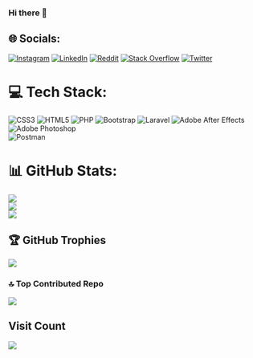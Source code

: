 ### Hi there 👋


## 🌐 Socials:
[![Instagram](https://img.shields.io/badge/Instagram-%23E4405F.svg?&style=flat-square&logo=Instagram&logoColor=white)](https://instagram.com/thakancqn) 
[![LinkedIn](https://img.shields.io/badge/LinkedIn-%230077B5.svg?&style=flat-square&logo=linkedin&logoColor=white)](https://www.linkedin.com/in/hakancqn) 
[![Reddit](https://img.shields.io/badge/Reddit-%23FF4500.svg?&style=flat-square&logo=Reddit&logoColor=white)](https://reddit.com/user/hakancan_55) 
[![Stack Overflow](https://img.shields.io/badge/-Stackoverflow-FE7A16?&style=flat-square&logo=stack-overflow&logoColor=white)](https://stackoverflow.com/users/21246858) 
[![Twitter](https://img.shields.io/badge/Twitter-%231DA1F2.svg?&style=flat-square&logo=Twitter&logoColor=white)](https://twitter.com/thakancqn) 

# 💻 Tech Stack:
![CSS3](https://img.shields.io/badge/CSS3-%231572B6.svg?style=flat-square&logo=css3&logoColor=white) 
![HTML5](https://img.shields.io/badge/HTML5-%23E34F26.svg?style=flat-square&logo=html5&logoColor=white) 
![PHP](https://img.shields.io/badge/PHP-%23777BB4.svg?style=flat-square&logo=php&logoColor=white) 
![Bootstrap](https://img.shields.io/badge/Bootstrap-%23563D7C.svg?style=flat-square&logo=bootstrap&logoColor=white) 
![Laravel](https://img.shields.io/badge/Laravel-%23FF2D20.svg?style=flat-square&logo=laravel&logoColor=white) 
![Adobe After Effects](https://img.shields.io/badge/Adobe%20After%20Effects-9999FF.svg?style=flat-square&logo=Adobe%20After%20Effects&logoColor=white) 
![Adobe Photoshop](https://img.shields.io/badge/Adobe%20Photoshop-%2331A8FF.svg?style=flat-square&logo=adobephotoshop&logoColor=white) 	
![Postman](https://img.shields.io/badge/Postman-FF6C37?style=flat-square&logo=postman&logoColor=white) 
# 📊 GitHub Stats:
![](https://github-readme-stats.vercel.app/api?username=hakancqn&theme=tokyonight&hide_border=false&include_all_commits=false&count_private=false)<br/>
![](https://github-readme-streak-stats.herokuapp.com/?user=hakancqn&theme=tokyonight&hide_border=false)<br/>
![](https://github-readme-stats.vercel.app/api/top-langs/?username=hakancqn&theme=tokyonight&hide_border=false&include_all_commits=false&count_private=false&layout=compact)

## 🏆 GitHub Trophies
![](https://github-profile-trophy.vercel.app/?username=hakancqn&theme=tokyonight&no-frame=true&no-bg=false&margin-w=4)

### 🔝 Top Contributed Repo
![](https://github-contributor-stats.vercel.app/api?username=hakancqn&limit=5&theme=tokyonight&combine_all_yearly_contributions=true)


##  Visit Count
[![](https://visitcount.itsvg.in/api?id=hakancqn&label=Profile%20Views&color=1&icon=5&pretty=true)](https://visitcount.itsvg.in)

<!-- ## 💰 You can help me by Donating
[![BuyMeACoffee](https://img.shields.io/badge/Buy%20Me%20a%20Coffee-ffdd00?style=flat-square&logo=buy-me-a-coffee&logoColor=black)](https://buymeacoffee.com/hakancqn) 
[![Patreon](https://img.shields.io/badge/Patreon-F96854?style=flat-square&logo=patreon&logoColor=white)](https://patreon.com/hakancqn) 
[![Ko-Fi](https://img.shields.io/badge/Ko--fi-F16061?style=flat-square&logo=ko-fi&logoColor=white)](https://ko-fi.com/hakancqn) -->
